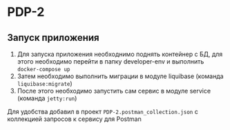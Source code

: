 # PDP-2

## Запуск приложения
1) Для запуска приложения необходнимо поднять контейнер с БД, для этого необходимо перейти в папку developer-env и выполнить ```docker-compose up```
2) Затем необходимо выполнить миграции в модуле liquibase (команда ```liquibase:migrate```)
3) После этого необходимо запустить сам сервис в модуле service (команда ```jetty:run```)

Для удобства добавил в проект ```PDP-2.postman_collection.json``` с коллекцией запросов к сервису для Postman

